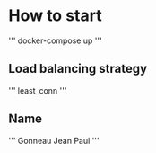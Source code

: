 # How to start

'''
docker-compose up
'''

## Load balancing strategy

'''
least_conn
'''

## Name
'''
Gonneau Jean Paul
'''
